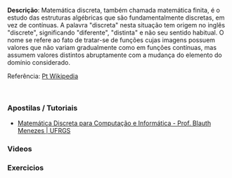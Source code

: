 <strong>Descrição</strong>: Matemática discreta, também chamada matemática finita, é o estudo das estruturas algébricas que são fundamentalmente discretas, em vez de contínuas. A palavra "discreta" nesta situação tem origem no inglês "discrete", significando "diferente", "distinta" e não seu sentido habitual. O nome se refere ao fato de tratar-se de funções cujas imagens possuem valores que não variam gradualmente como em funções contínuas, mas assumem valores distintos abruptamente com a mudança do elemento do domínio considerado.
<br/>

Referência: <a href="http://pt.wikipedia.org/wiki/Matem%C3%A1tica_discreta">Pt Wikipedia</a>

<br/>

### Apostilas / Tutoriais

<ul>
<li><a href="ftp://ftp.inf.ufrgs.br/pub/blauth/Discretas/Mat_Discreta1.pdf">Matemática Discreta para Computação e Informática - Prof. Blauth Menezes | UFRGS</a></li>
<!-- 
	<li><a href=""></a></li>  
-->
</ul>

### Videos

<ul>
<!-- 
	<li><a href=""></a></li> 
-->
</ul>

### Exercicios

<ul>
<!-- 
	<li><a href=""></a></li> 
-->
</ul>
